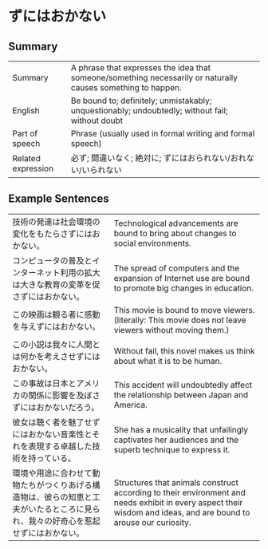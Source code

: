 # ずにはおかない

## Summary

<table><tr>   <td>Summary</td>   <td>A phrase that expresses the idea that someone/something necessarily or naturally causes something to happen.</td></tr><tr>   <td>English</td>   <td>Be bound to; definitely; unmistakably; unquestionably; undoubtedly; without fail; without doubt</td></tr><tr>   <td>Part of speech</td>   <td>Phrase (usually used in formal writing and formal speech)</td></tr><tr>   <td>Related expression</td>   <td>必ず; 間違いなく; 絶対に; ずにはおられない/おれない/いられない</td></tr></table>

## Example Sentences

<table><tr>   <td>技術の発達は社会環境の変化をもたらさずにはおかない。</td>   <td>Technological advancements are bound to bring about changes to social environments.</td></tr><tr>   <td>コンピュータの普及とインターネット利用の拡大は大きな教育の変革を促さずにはおかない。</td>   <td>The spread of computers and the expansion of Internet use are bound to promote big changes in education.</td></tr><tr>   <td>この映画は観る者に感動を与えずにはおかない。</td>   <td>This movie is bound to move viewers. (literally: This movie does not leave viewers without moving them.)</td></tr><tr>   <td>この小説は我々に人間とは何かを考えさせずにはおかない。</td>   <td>Without fail, this novel makes us think about what it is to be human.</td></tr><tr>   <td>この事故は日本とアメリカの関係に影響を及ぼさずにはおかないだろう。</td>   <td>This accident will undoubtedly affect the relationship between Japan and America.</td></tr><tr>   <td>彼女は聴く者を魅了せずにはおかない音楽性とそれを表現する卓越した技術を持っている。</td>   <td>She has a musicality that unfailingly captivates her audiences and the superb technique to express it.</td></tr><tr>   <td>環境や用途に合わせて動物たちがつくりあげる構造物は、彼らの知恵と工夫がいたるところに見られ、我々の好奇心を惹起せずにはおかない。</td>   <td>Structures that animals construct according to their environment and needs exhibit in every aspect their wisdom and ideas, and are bound to arouse our curiosity.</td></tr></table>

